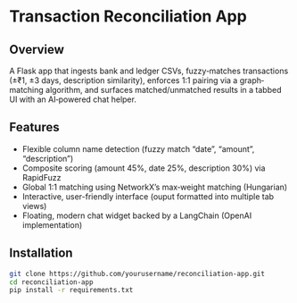 # Transaction Reconciliation App

## Overview
A Flask app that ingests bank and ledger CSVs, fuzzy‐matches transactions (±₹1, ±3 days, description similarity), enforces 1:1 pairing via a graph‐matching algorithm, and surfaces matched/unmatched results in a tabbed UI with an AI‑powered chat helper.

## Features
- Flexible column name detection (fuzzy match “date”, “amount”, “description”)
- Composite scoring (amount 45%, date 25%, description 30%) via RapidFuzz
- Global 1:1 matching using NetworkX’s max‐weight matching (Hungarian)
- Interactive, user-friendly interface (ouput formatted into multiple tab views)
- Floating, modern chat widget backed by a LangChain (OpenAI implementation)

## Installation

```bash
git clone https://github.com/yourusername/reconciliation-app.git
cd reconciliation-app
pip install -r requirements.txt
